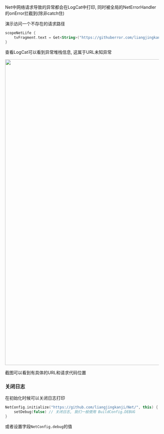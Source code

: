 Net中网络请求导致的异常都会在LogCat中打印, 同时被全局的NetErrorHandler的onError拦截到(除非catch住)


演示访问一个不存在的请求路径
```kotlin
scopeNetLife {
    tvFragment.text = Get<String>("https://githuberror.com/liangjingkanji/Net/").await()
}
```

查看LogCat可以看到异常堆栈信息, 这属于URL未知异常

<img src="https://s2.loli.net/2022/04/24/JVT2kP1Kn5B6Uqd.png" width="1000"/>

截图可以看到有具体的URL和请求代码位置


### 关闭日志

在初始化时候可以关闭日志打印

```kotlin
NetConfig.initialize("https://github.com/liangjingkanji/Net/", this) {
    setDebug(false) // 关闭日志, 我们一般使用 BuildConfig.DEBUG
}
```

或者设置字段`NetConfig.debug`的值
